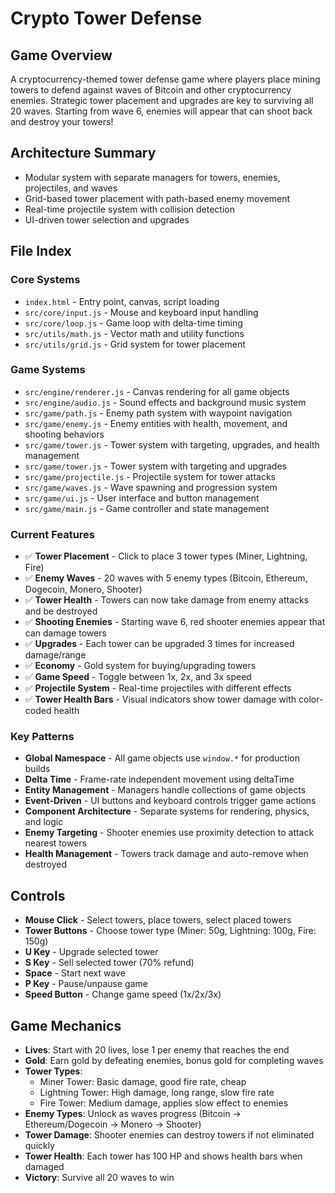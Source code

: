 # Crypto Tower Defense

## Game Overview
A cryptocurrency-themed tower defense game where players place mining towers to defend against waves of Bitcoin and other cryptocurrency enemies. Strategic tower placement and upgrades are key to surviving all 20 waves. Starting from wave 6, enemies will appear that can shoot back and destroy your towers!

## Architecture Summary
- Modular system with separate managers for towers, enemies, projectiles, and waves
- Grid-based tower placement with path-based enemy movement
- Real-time projectile system with collision detection
- UI-driven tower selection and upgrades

## File Index
### Core Systems
- `index.html` - Entry point, canvas, script loading
- `src/core/input.js` - Mouse and keyboard input handling
- `src/core/loop.js` - Game loop with delta-time timing
- `src/utils/math.js` - Vector math and utility functions
- `src/utils/grid.js` - Grid system for tower placement

### Game Systems
- `src/engine/renderer.js` - Canvas rendering for all game objects
- `src/engine/audio.js` - Sound effects and background music system
- `src/game/path.js` - Enemy path system with waypoint navigation
- `src/game/enemy.js` - Enemy entities with health, movement, and shooting behaviors
- `src/game/tower.js` - Tower system with targeting, upgrades, and health management
- `src/game/tower.js` - Tower system with targeting and upgrades
- `src/game/projectile.js` - Projectile system for tower attacks
- `src/game/waves.js` - Wave spawning and progression system
- `src/game/ui.js` - User interface and button management
- `src/game/main.js` - Game controller and state management

### Current Features
- ✅ **Tower Placement** - Click to place 3 tower types (Miner, Lightning, Fire)
- ✅ **Enemy Waves** - 20 waves with 5 enemy types (Bitcoin, Ethereum, Dogecoin, Monero, Shooter)
- ✅ **Tower Health** - Towers can now take damage from enemy attacks and be destroyed
- ✅ **Shooting Enemies** - Starting wave 6, red shooter enemies appear that can damage towers
- ✅ **Upgrades** - Each tower can be upgraded 3 times for increased damage/range
- ✅ **Economy** - Gold system for buying/upgrading towers
- ✅ **Game Speed** - Toggle between 1x, 2x, and 3x speed
- ✅ **Projectile System** - Real-time projectiles with different effects
- ✅ **Tower Health Bars** - Visual indicators show tower damage with color-coded health

### Key Patterns
- **Global Namespace** - All game objects use `window.*` for production builds
- **Delta Time** - Frame-rate independent movement using deltaTime
- **Entity Management** - Managers handle collections of game objects
- **Event-Driven** - UI buttons and keyboard controls trigger game actions
- **Component Architecture** - Separate systems for rendering, physics, and logic
- **Enemy Targeting** - Shooter enemies use proximity detection to attack nearest towers
- **Health Management** - Towers track damage and auto-remove when destroyed

## Controls
- **Mouse Click** - Select towers, place towers, select placed towers
- **Tower Buttons** - Choose tower type (Miner: 50g, Lightning: 100g, Fire: 150g)
- **U Key** - Upgrade selected tower
- **S Key** - Sell selected tower (70% refund)
- **Space** - Start next wave
- **P Key** - Pause/unpause game
- **Speed Button** - Change game speed (1x/2x/3x)

## Game Mechanics
- **Lives**: Start with 20 lives, lose 1 per enemy that reaches the end
- **Gold**: Earn gold by defeating enemies, bonus gold for completing waves
- **Tower Types**:
  - Miner Tower: Basic damage, good fire rate, cheap
  - Lightning Tower: High damage, long range, slow fire rate
  - Fire Tower: Medium damage, applies slow effect to enemies
- **Enemy Types**: Unlock as waves progress (Bitcoin → Ethereum/Dogecoin → Monero → Shooter)
- **Tower Damage**: Shooter enemies can destroy towers if not eliminated quickly
- **Tower Health**: Each tower has 100 HP and shows health bars when damaged
- **Victory**: Survive all 20 waves to win